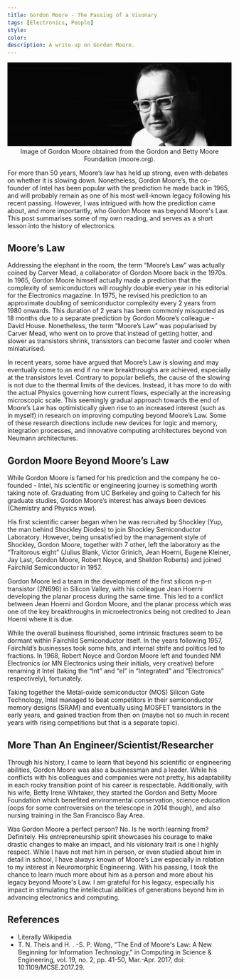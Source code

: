 ```yaml
---
title: Gordon Moore - The Passing of a Visonary
tags: [Electronics, People]
style: 
color: 
description: A write-up on Gordon Moore.
---
```

<img src="https://raw.githubusercontent.com/CongSheng/CongSheng.github.io/master/images/young_gordon_Moore_Mooreorg.jpg" width="1000" alt="Gordon Moore">
<center>Image of Gordon Moore obtained from the Gordon and Betty Moore Foundation (moore.org).</center>


For more than 50 years, Moore’s law has held up strong, even with debates on 
whether it is slowing down. Nonetheless, Gordon Moore’s, the co-founder of Intel 
has been popular with the prediction he made back in 1965, and will probably 
remain as one of his most well-known legacy following his recent passing. 
However, I was intrigued with how the prediction came about, and more 
importantly, who Gordon Moore was beyond Moore's Law. This post summarises some 
of my own reading, and serves as a short lesson into the history of electronics.

## Moore’s Law
Addressing the elephant in the room, the term “Moore’s Law” was actually coined 
by Carver Mead, a collaborator of Gordon Moore back in the 1970s. 
In 1965, Gordon Moore himself actually made a prediction that the complexity of 
semiconductors will roughly double every year in his editorial for the 
Electronics magazine. In 1975, he revised his prediction to an approximate 
doubling of semiconductor complexity every 2 years from 1980 onwards. 
This duration of 2 years has been commonly misquoted as 18 months due to a 
separate prediction by Gordon Moore’s colleague - David House. 
Nonetheless, the term “Moore’s Law” was popularised by Carver Mead, 
who went on to prove that instead of getting hotter, and slower as transistors 
shrink, transistors can become faster and cooler when miniaturised.

In recent years, some have argued that Moore’s Law is slowing and may eventually 
come to an end if no new breakthroughs are achieved, especially at the 
transistors level. Contrary to popular beliefs, the cause of the slowing is not 
due to the thermal limits of the devices. Instead, it has more to do with the 
actual Physics governing how current flows, especially at the increasing 
microscopic scale. This seemingly gradual approach towards the end of Moore’s 
Law has optimistically given rise to an increased interest (such as in myself) 
in research on improving computing beyond Moore’s Law. Some of these research 
directions include new devices for logic and memory, integration processes, and 
innovative computing architectures beyond von Neumann architectures.

## Gordon Moore Beyond Moore’s Law
While Gordon Moore is famed for his prediction and the company he co-founded - 
Intel, his scientific or engineering journey is something worth taking note of. 
Graduating from UC Berkeley and going to Caltech for his graduate studies, 
Gordon Moore’s interest has always been devices (Chemistry and Physics wow).

His first scientific career began when he was recruited by Shockley (Yup, 
the man behind Shockley Diodes) to join Shockley Semiconductor Laboratory. 
However, being unsatisfied by the management style of Shockley, Gordon Moore, 
together with 7 other, left the laboratory as the “Traitorous eight” (Julius 
Blank, Victor Grinich, Jean Hoerni, Eugene Kleiner, Jay Last, Gordon Moore, 
Robert Noyce, and Sheldon Roberts) and joined Fairchild Semiconductor in 1957. 

Gordon Moore led a team in the development of the first silicon n-p-n transistor 
(2N696) in Silicon Valley, with his colleague Jean Hoerni developing the planar 
process during the same time. This led to a conflict between Jean Hoerni and 
Gordon Moore, and the planar process which was one of the key breakthroughs in 
microelectronics being not credited to Jean Hoerni where it is due.

While the overall business flourished, some intrinsic fractures seem to be 
dormant within Fairchild Semiconductor itself. In the years following 1957, 
Fairchild’s businesses took some hits, and internal strife and politics led to 
fractions. In 1968, Robert Noyce and Gordon Moore left and founded 
NM Electronics (or MN Electronics using their initials, very creative) 
before renaming it Intel (taking the “Int” and “el” in “Integrated” and 
“Electronics” respectively), fortunately. 

Taking together the Metal-oxide semiconductor (MOS) Silicon Gate Technology, 
Intel managed to beat competitors in their semiconductor memory designs (SRAM) 
and eventually using MOSFET transistors in the early years, and gained traction 
from then on (maybe not so much in recent years with rising competitions but 
that is a separate topic).

## More Than An Engineer/Scientist/Researcher
Through his history, I came to learn that beyond his scientific or engineering 
abilities, Gordon Moore was also a businessman and a leader. While his conflicts 
with his colleagues and companies were not pretty, his adaptability in each 
rocky transition point of his career is respectable. Additionally, with his 
wife, Betty Irene Whitaker, they started the Gordon and Betty Moore Foundation 
which benefited environmental conservation, science education (oops for some 
controversies on the telescope in 2014 though), and also nursing training in the 
San Francisco Bay Area.

Was Gordon Moore a perfect person? No. Is he worth learning from? Definitely. 
His entrepreneurship spirit showcases his courage to make drastic changes to 
make an impact, and his visionary trait is one I highly respect. While I have 
not met him in person, or even studied about him in detail in school, I have 
always known of Moore’s Law especially in relation to my interest in 
Neuromorphic Engineering. With his passing, I took the chance to learn much more 
about him as a person and more about his legacy beyond Moore's Law. I am grateful 
for his legacy, especially his impact in stimulating the intellectual abilities 
of generations beyond him in advancing electronics and computing.

## References
- Literally Wikipedia
- T. N. Theis and H. . -S. P. Wong, "The End of Moore's Law: A New Beginning for Information Technology," in Computing in Science & Engineering, vol. 19, no. 2, pp. 41-50, Mar.-Apr. 2017, doi: 10.1109/MCSE.2017.29.
